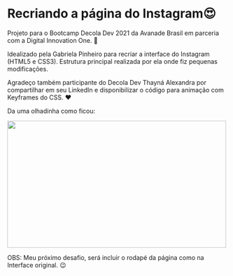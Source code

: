 # Recriando a página do Instagram:heart_eyes:



Projeto para o Bootcamp Decola Dev 2021 da Avanade Brasil em parceria com a Digital Innovation One. :rocket:

Idealizado pela Gabriela Pinheiro para recriar a interface do Instagram (HTML5 e CSS3). Estrutura principal realizada por ela onde fiz pequenas modificações.

Agradeço também participante do Decola Dev Thayná Alexandra por compartilhar em seu LinkedIn e disponibilizar o código para animação com Keyframes do CSS. :heart:

Da uma olhadinha como ficou:
<p align="left">
  <img width="500" height="290" src="Interface Instagram.gif">
  </P>

OBS: Meu próximo desafio, será incluir o rodapé da página como na Interface original. :wink:
